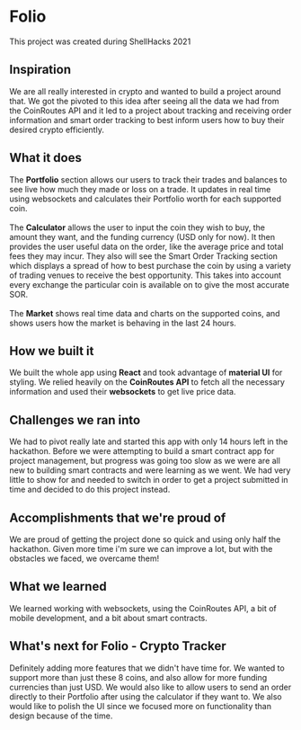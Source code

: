 # Folio

This project was created during ShellHacks 2021

## Inspiration
We are all really interested in crypto and wanted to build a project around that. We got the pivoted to this idea after seeing all the data we had from the CoinRoutes API and it led to a project about tracking and receiving order information and smart order tracking to best inform users how to buy their desired crypto efficiently.

## What it does
The **Portfolio** section allows our users to track their trades and balances to see live how much they made or loss on a trade. It updates in real time using websockets and calculates their Portfolio worth for each supported coin. <br /><br />
The **Calculator** allows the user to input the coin they wish to buy, the amount they want, and the funding currency (USD only for now). It then provides the user useful data on the order, like the average price and total fees they may incur. They also will see the Smart Order Tracking section which displays a spread of how to best purchase the coin by using a variety of trading venues to receive the best opportunity. This takes into account every exchange the particular coin is available on to give the most accurate SOR. <br /><br />
The **Market** shows real time data and charts on the supported coins, and shows users how the market is behaving in the last 24 hours.

## How we built it
We built the whole app using **React** and took advantage of **material UI** for styling. We relied heavily on the **CoinRoutes API** to fetch all the necessary information and used their **websockets** to get live price data.

## Challenges we ran into
We had to pivot really late and started this app with only 14 hours left in the hackathon. Before we were attempting to build a smart contract app for project management, but progress was going too slow as we were are all new to building smart contracts and were learning as we went. We had very little to show for and needed to switch in order to get a project submitted in time and decided to do this project instead.

## Accomplishments that we're proud of
We are proud of getting the project done so quick and using only half the hackathon. Given more time i'm sure we can improve a lot, but with the obstacles we faced, we overcame them!

## What we learned
We learned working with websockets, using the CoinRoutes API, a bit of mobile development, and a bit about smart contracts.

## What's next for Folio - Crypto Tracker
Definitely adding more features that we didn't have time for. We wanted to support more than just these 8 coins, and also allow for more funding currencies than just USD. We would also like to allow users to send an order directly to their Portfolio after using the calculator if they want to. We also would like to polish the UI since we focused more on functionality than design because of the time.
